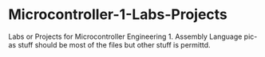# Microcontroller-1-Labs-Projects
Labs or Projects for Microcontroller Engineering 1. Assembly Language pic-as stuff should be most of the files but other stuff is permittd.
